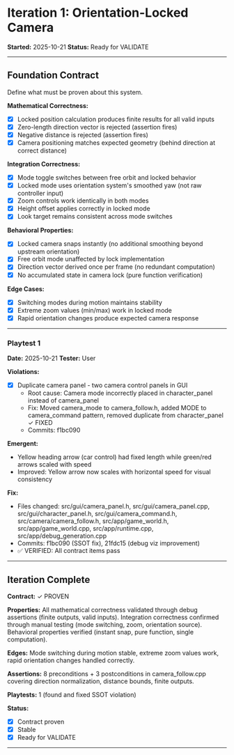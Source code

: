 # Iteration 1: Orientation-Locked Camera

**Started:** 2025-10-21
**Status:** Ready for VALIDATE

---

<!-- BEGIN: ITERATE/CONTRACT -->
## Foundation Contract

Define what must be proven about this system.

**Mathematical Correctness:**
- [x] Locked position calculation produces finite results for all valid inputs
- [x] Zero-length direction vector is rejected (assertion fires)
- [x] Negative distance is rejected (assertion fires)
- [x] Camera positioning matches expected geometry (behind direction at correct distance)

**Integration Correctness:**
- [x] Mode toggle switches between free orbit and locked behavior
- [x] Locked mode uses orientation system's smoothed yaw (not raw controller input)
- [x] Zoom controls work identically in both modes
- [x] Height offset applies correctly in locked mode
- [x] Look target remains consistent across mode switches

**Behavioral Properties:**
- [x] Locked camera snaps instantly (no additional smoothing beyond upstream orientation)
- [x] Free orbit mode unaffected by lock implementation
- [x] Direction vector derived once per frame (no redundant computation)
- [x] No accumulated state in camera lock (pure function verification)

**Edge Cases:**
- [x] Switching modes during motion maintains stability
- [x] Extreme zoom values (min/max) work in locked mode
- [x] Rapid orientation changes produce expected camera response
<!-- END: ITERATE/CONTRACT -->

---

<!-- BEGIN: ITERATE/PLAYTEST_1 -->
### Playtest 1

**Date:** 2025-10-21
**Tester:** User

**Violations:**
- [x] Duplicate camera panel - two camera control panels in GUI
  - Root cause: Camera mode incorrectly placed in character_panel instead of camera_panel
  - Fix: Moved camera_mode to camera_follow.h, added MODE to camera_command pattern, removed duplicate from character_panel ✓ FIXED
  - Commits: f1bc090

**Emergent:**
- Yellow heading arrow (car control) had fixed length while green/red arrows scaled with speed
- Improved: Yellow arrow now scales with horizontal speed for visual consistency

**Fix:**
- Files changed: src/gui/camera_panel.h, src/gui/camera_panel.cpp, src/gui/character_panel.h, src/gui/camera_command.h, src/camera/camera_follow.h, src/app/game_world.h, src/app/game_world.cpp, src/app/runtime.cpp, src/app/debug_generation.cpp
- Commits: f1bc090 (SSOT fix), 21fdc15 (debug viz improvement)
- ✅ VERIFIED: All contract items pass
<!-- END: ITERATE/PLAYTEST_1 -->

---

<!-- BEGIN: ITERATE/COMPLETE -->
## Iteration Complete

**Contract:** ✓ PROVEN

**Properties:** All mathematical correctness validated through debug assertions (finite outputs, valid inputs). Integration correctness confirmed through manual testing (mode switching, zoom, orientation source). Behavioral properties verified (instant snap, pure function, single computation).

**Edges:** Mode switching during motion stable, extreme zoom values work, rapid orientation changes handled correctly.

**Assertions:** 8 preconditions + 3 postconditions in camera_follow.cpp covering direction normalization, distance bounds, finite outputs.

**Playtests:** 1 (found and fixed SSOT violation)

**Status:**
- [x] Contract proven
- [x] Stable
- [x] Ready for VALIDATE
<!-- END: ITERATE/COMPLETE -->

---
